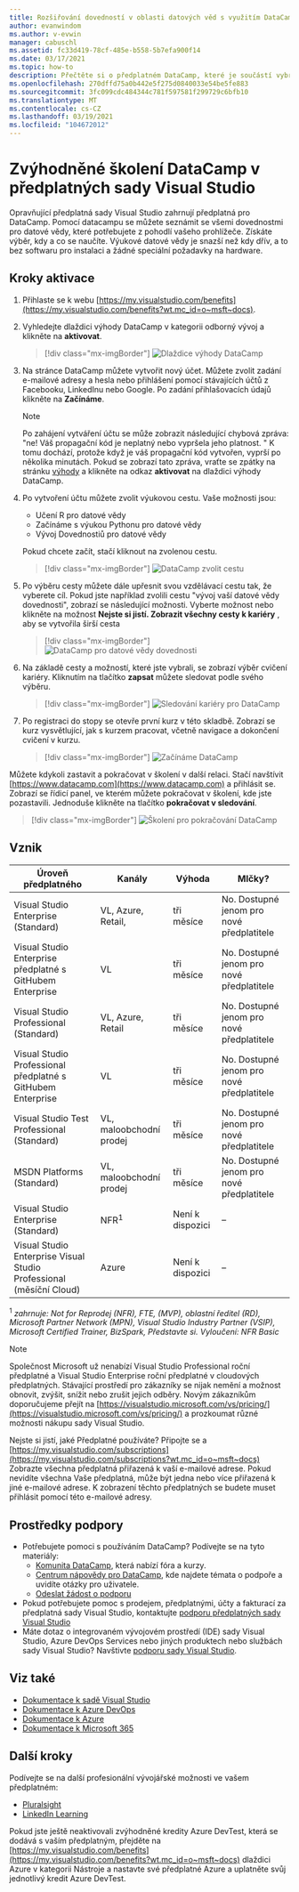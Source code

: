 ```yaml
---
title: Rozšiřování dovedností v oblasti datových věd s využitím DataCamp v předplatných sady Visual Studio | Microsoft Docs
author: evanwindom
ms.author: v-evwin
manager: cabuschl
ms.assetid: fc33d419-78cf-485e-b558-5b7efa900f14
ms.date: 03/17/2021
ms.topic: how-to
description: Přečtěte si o předplatném DataCamp, které je součástí vybraných předplatných sady Visual Studio.
ms.openlocfilehash: 270dffd75a0b442e5f275d0840033e54be5fe883
ms.sourcegitcommit: 3fc099cdc484344c781f597581f299729c6bfb10
ms.translationtype: MT
ms.contentlocale: cs-CZ
ms.lasthandoff: 03/19/2021
ms.locfileid: "104672012"
---
```

# <a name="the-datacamp-training-benefit-in-visual-studio-subscriptions"></a>Zvýhodněné školení DataCamp v předplatných sady Visual Studio
Opravňující předplatná sady Visual Studio zahrnují předplatná pro DataCamp.  Pomocí datacampu se můžete seznámit se všemi dovednostmi pro datové vědy, které potřebujete z pohodlí vašeho prohlížeče. Získáte výběr, kdy a co se naučíte. Výukové datové vědy je snazší než kdy dřív, a to bez softwaru pro instalaci a žádné speciální požadavky na hardware.

## <a name="activation-steps"></a>Kroky aktivace
1. Přihlaste se k webu [https://my.visualstudio.com/benefits](https://my.visualstudio.com/benefits?wt.mc_id=o~msft~docs).

2. Vyhledejte dlaždici výhody DataCamp v kategorii odborný vývoj a klikněte na **aktivovat**.
   > [!div class="mx-imgBorder"]
   > ![Dlaždice výhody DataCamp](_img/vs-datacamp/vs-datacamp-tile-2.png "Začněte tím, že kliknete na aktivovat.")

3. Na stránce DataCamp můžete vytvořit nový účet.  Můžete zvolit zadání e-mailové adresy a hesla nebo přihlášení pomocí stávajících účtů z Facebooku, LinkedInu nebo Google.  Po zadání přihlašovacích údajů klikněte na **Začínáme**.

   > [!NOTE]
   > Po zahájení vytváření účtu se může zobrazit následující chybová zpráva: "ne!  Váš propagační kód je neplatný nebo vypršela jeho platnost. "  K tomu dochází, protože když je váš propagační kód vytvořen, vyprší po několika minutách.  Pokud se zobrazí tato zpráva, vraťte se zpátky na stránku [výhody](https://my.visualstudio.com/benefits) a klikněte na odkaz **aktivovat** na dlaždici výhody DataCamp.

4. Po vytvoření účtu můžete zvolit výukovou cestu.  Vaše možnosti jsou:
    - Učení R pro datové vědy
    - Začínáme s výukou Pythonu pro datové vědy
    - Vývoj Dovednostiů pro datové vědy

   Pokud chcete začít, stačí kliknout na zvolenou cestu.
   > [!div class="mx-imgBorder"]
   > ![DataCamp zvolit cestu](_img/vs-datacamp/vs-datacamp-choose-path.png "Vyberte si studijní cestu, která vás zajímá.")

5. Po výběru cesty můžete dále upřesnit svou vzdělávací cestu tak, že vyberete cíl.  Pokud jste například zvolili cestu "vývoj vaší datové vědy dovednosti", zobrazí se následující možnosti. Vyberte možnost nebo klikněte na možnost **Nejste si jistí.  Zobrazit všechny cesty k kariéry** , aby se vytvořila širší cesta
   > [!div class="mx-imgBorder"]
   > ![DataCamp pro datové vědy dovednosti](_img/vs-datacamp/vs-datacamp-datascience.png "Klikněte na ' Nejste si jisti.  Zobrazit všechny cesty kariéry pro zobrazení úplného seznamu.")

6. Na základě cesty a možností, které jste vybrali, se zobrazí výběr cvičení kariéry.  Kliknutím na tlačítko **zapsat** můžete sledovat podle svého výběru.
   > [!div class="mx-imgBorder"]
   > ![Sledování kariéry pro DataCamp](_img/vs-datacamp/vs-datacamp-all-tracks.png "Začněte tím, že kliknete na tlačítko zaregistrovat na vybrané cestě.")

7. Po registraci do stopy se otevře první kurz v této skladbě.  Zobrazí se kurz vysvětlující, jak s kurzem pracovat, včetně navigace a dokončení cvičení v kurzu.

   > [!div class="mx-imgBorder"]
   > ![Začínáme DataCamp](_img/vs-datacamp/vs-datacamp-getting-started.png "Podívejte se na kurz a Naučte se, jak procházet kurzy.")

Můžete kdykoli zastavit a pokračovat v školení v další relaci.  Stačí navštívit [https://www.datacamp.com](https://www.datacamp.com) a přihlásit se.  Zobrazí se řídicí panel, ve kterém můžete pokračovat v školení, kde jste pozastavili. Jednoduše klikněte na tlačítko **pokračovat v sledování**.

> [!div class="mx-imgBorder"]
> ![Školení pro pokračování DataCamp](_img/vs-datacamp/vs-datacamp-continue-training.png "Kliknutím na pokračovat sledovat můžete kdykoli obnovit školení.")

## <a name="eligibility"></a>Vznik
| Úroveň předplatného                                                 |     Kanály                                            | Výhoda                                                          | Mlčky?    |
|--------------------------------------------------------------------|---------------------------------------------------------|------------------------------------------------------------------|---------------|
| Visual Studio Enterprise (Standard)   | VL, Azure, Retail, | tři měsíce       |  No.  Dostupné jenom pro nové předplatitele          |
| Visual Studio Enterprise předplatné s GitHubem Enterprise   | VL | tři měsíce       |  No.  Dostupné jenom pro nové předplatitele          |
| Visual Studio Professional (Standard) | VL, Azure, Retail                                       | tři měsíce                                                            |  No.  Dostupné jenom pro nové předplatitele           |
| Visual Studio Professional předplatné s GitHubem Enterprise| VL | tři měsíce                                                            |  No.  Dostupné jenom pro nové předplatitele           |
| Visual Studio Test Professional (Standard)                         | VL, maloobchodní prodej                                              | tři měsíce                                             |  No.  Dostupné jenom pro nové předplatitele           |
| MSDN Platforms (Standard)                                          | VL, maloobchodní prodej                                              | tři měsíce                                              |  No.  Dostupné jenom pro nové předplatitele           |
| Visual Studio Enterprise (Standard)  | NFR<sup>1</sup> |Není k dispozici  | – |
| Visual Studio Enterprise Visual Studio Professional (měsíční Cloud) | Azure | Není k dispozici | – |

<sup>1</sup>  *zahrnuje: Not for Reprodej (NFR), FTE, (MVP), oblastní ředitel (RD), Microsoft Partner Network (MPN), Visual Studio Industry Partner (VSIP), Microsoft Certified Trainer, BizSpark, Představte si.  Vyloučení: NFR Basic*

> [!NOTE]
> Společnost Microsoft už nenabízí Visual Studio Professional roční předplatné a Visual Studio Enterprise roční předplatné v cloudových předplatných. Stávající prostředí pro zákazníky se nijak nemění a možnost obnovit, zvýšit, snížit nebo zrušit jejich odběry. Novým zákazníkům doporučujeme přejít na [https://visualstudio.microsoft.com/vs/pricing/](https://visualstudio.microsoft.com/vs/pricing/) a prozkoumat různé možnosti nákupu sady Visual Studio.

Nejste si jistí, jaké Předplatné používáte?  Připojte se a [https://my.visualstudio.com/subscriptions](https://my.visualstudio.com/subscriptions?wt.mc_id=o~msft~docs) Zobrazte všechna předplatná přiřazená k vaší e-mailové adrese. Pokud nevidíte všechna Vaše předplatná, může být jedna nebo více přiřazená k jiné e-mailové adrese.  K zobrazení těchto předplatných se budete muset přihlásit pomocí této e-mailové adresy.

## <a name="support-resources"></a>Prostředky podpory
- Potřebujete pomoci s používáním DataCamp?  Podívejte se na tyto materiály:
  - [Komunita DataCamp](https://www.datacamp.com/community/tutorials), která nabízí fóra a kurzy.
  - [Centrum nápovědy pro DataCamp](https://support.datacamp.com/hc), kde najdete témata o podpoře a uvidíte otázky pro uživatele.
  - [Odeslat žádost o podporu](https://support.datacamp.com/hc/requests/new)
- Pokud potřebujete pomoc s prodejem, předplatnými, účty a fakturací za předplatná sady Visual Studio, kontaktujte [podporu předplatných sady Visual Studio](https://my.visualstudio.com/gethelp)
- Máte dotaz o integrovaném vývojovém prostředí (IDE) sady Visual Studio, Azure DevOps Services nebo jiných produktech nebo službách sady Visual Studio?  Navštivte [podporu sady Visual Studio](https://visualstudio.microsoft.com/support/).

## <a name="see-also"></a>Viz také
- [Dokumentace k sadě Visual Studio](/visualstudio/)
- [Dokumentace k Azure DevOps](/azure/devops/)
- [Dokumentace k Azure](/azure/)
- [Dokumentace k Microsoft 365](/microsoft-365/)

## <a name="next-steps"></a>Další kroky
Podívejte se na další profesionální vývojářské možnosti ve vašem předplatném:
- [Pluralsight](vs-pluralsight.md)
- [LinkedIn Learning](vs-linkedin-learning.md)

Pokud jste ještě neaktivovali zvýhodněné kredity Azure DevTest, která se dodává s vaším předplatným, přejděte na [https://my.visualstudio.com/benefits](https://my.visualstudio.com/benefits?wt.mc_id=o~msft~docs) dlaždici Azure v kategorii Nástroje a nastavte své předplatné Azure a uplatněte svůj jednotlivý kredit Azure DevTest.